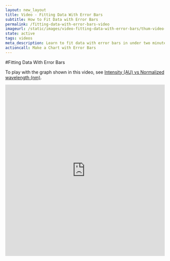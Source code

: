 ```yaml
---
layout: new_layout
title: Video - Fitting Data With Error Bars
subtitle: How to Fit Data with Error Bars
permalink: /fitting-data-with-error-bars-video
imageurl: /static/images/video-fitting-data-with-error-bars/thum-video-fitting-data-with-error-bars.png
state: active
tags: videos
meta_description: Learn to fit data with error bars in under two minutes. Plotly is the easiest and fastest way to make and share graphs online.
actioncall: Make a Chart with Error Bars
---
```


#Fitting Data With Error Bars

To play with the graph shown in this video, see [Intensity (AU) vs Normalized wavelength (nm)](https://plot.ly/2505/~chris/).

<iframe src="https://www.youtube.com/embed/eWan9iNJtaA" width="100%" height="540" frameborder="0" webkitallowfullscreen mozallowfullscreen allowfullscreen></iframe>
